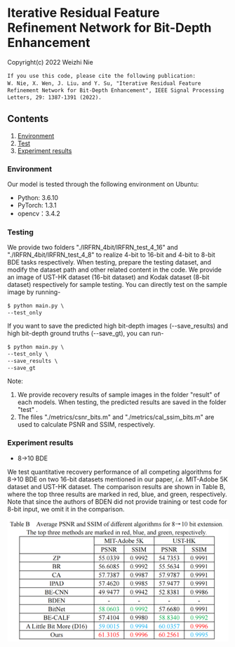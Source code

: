 #  Iterative Residual Feature Refinement Network for Bit-Depth Enhancement
Copyright(c) 2022 Weizhi Nie
```
If you use this code, please cite the following publication:
W. Nie, X. Wen, J. Liu，and Y. Su, "Iterative Residual Feature Refinement Network for Bit-Depth Enhancement", IEEE Signal Processing Letters, 29: 1387-1391 (2022).

```
## Contents

1. [Environment](#1)
2. [Test](#2)
3. [Experiment results](#3)


<h3 id="1">Environment</h3>
Our model is tested through the following environment on Ubuntu:

- Python: 3.6.10
- PyTorch: 1.3.1
- opencv：3.4.2

### Testing
We provide two folders "./IRFRN_4bit/IRFRN_test_4_16" and "./IRFRN_4bit/IRFRN_test_4_8" to realize 4-bit to 16-bit and 4-bit to 8-bit BDE tasks respectively. When testing, prepare the testing dataset, and modify the dataset path and other related content in the code. We provide an image of UST-HK dataset (16-bit dataset)  and Kodak dataset (8-bit dataset) respectively for sample testing. You can directly test on the sample image by running-

```
$ python main.py \
--test_only
```
If you want to save the predicted high bit-depth images (--save_results) and high bit-depth ground truths (--save_gt), you can  run-

```
$ python main.py \
--test_only \
--save_results \
--save_gt
```

Note: 

1. We provide recovery results of  sample images in the folder "result" of each models. When testing, the predicted results are saved in the folder "test" .
2. The files "./metrics/csnr_bits.m" and "./metrics/cal_ssim_bits.m" are used to calculate PSNR and SSIM, respectively.

<h3 id="1"> Experiment results</h3>

- 8→10 BDE

We test quantitative recovery performance of all competing algorithms for 8→10 BDE on two 16-bit datasets mentioned in our paper, *i.e.* MIT-Adobe 5K dataset and UST-HK dataset. The comparison results are shown in Table B, where the top three results are marked in red, blue, and green, respectively. Note that since the authors of BDEN did not provide training or test code for 8-bit input, we omit it in the comparison.

<img src="https://github.com/TJUMMG/IRFRN/blob/main/Experiment%20results/IRFRN_8to10.png" width="666">

